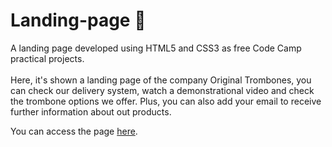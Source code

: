 # Landing-page 📃
 A landing page developed using HTML5 and CSS3 as free Code Camp practical projects.<br>
 <br>Here, it's shown a landing page of the company Original Trombones, you can check our delivery system, watch a demonstrational video and check the trombone options we offer. Plus, you can also add your email to receive further information about out products.
 
You can access the page [here](https://rodrigosantos95.github.io/Landing-page/).
#
